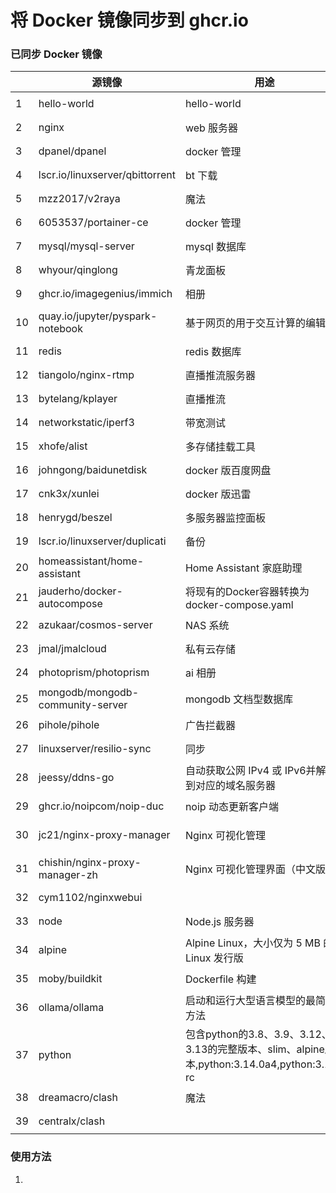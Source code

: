 # 将 Docker 镜像同步到 ghcr.io

### 已同步 Docker 镜像

|   | 源镜像 | 用途 | pull 命令 | docker-compose |
| ---- | -------- | ---- | --------- | -------------- |
| 1    | hello-world                      | hello-world                                       | `docker pull ghcr.nju.edu.cn/sqing33/hello-world`            | [example.yaml](https://github.com/sqing33/docker-image-sync/blob/main/docker-compose/example.yaml) |
| 2    | nginx                            | web 服务器                                        | `docker pull ghcr.nju.edu.cn/sqing33/nginx`                  | [nginx.yaml](https://github.com/sqing33/docker-image-sync/blob/main/docker-compose/nginx.yaml) |
| 3    | dpanel/dpanel                    | docker 管理                                       | `docker pull ghcr.nju.edu.cn/sqing33/dpanel`                 | [dpanel.yaml](https://github.com/sqing33/docker-image-sync/blob/main/docker-compose/dpanel.yaml) |
| 4    | lscr.io/linuxserver/qbittorrent  | bt 下载                                           | `docker pull ghcr.nju.edu.cn/sqing33/qbittorrent`            | [qbittorrent.yaml](https://github.com/sqing33/docker-image-sync/blob/main/docker-compose/qbittorrent.yaml) |
| 5    | mzz2017/v2raya                   | 魔法                                              | `docker pull ghcr.nju.edu.cn/sqing33/v2raya`                 | [v2raya.yaml](https://github.com/sqing33/docker-image-sync/blob/main/docker-compose/v2raya.yaml) |
| 6    | 6053537/portainer-ce             | docker 管理                                       | `docker pull ghcr.nju.edu.cn/sqing33/portainer`              | [portainer.yaml](https://github.com/sqing33/docker-image-sync/blob/main/docker-compose/portainer.yaml) |
| 7    | mysql/mysql-server               | mysql 数据库                                      | `docker pull ghcr.nju.edu.cn/sqing33/mysql`                  | [mysql.yaml](https://github.com/sqing33/docker-image-sync/blob/main/docker-compose/mysql.yaml) |
| 8    | whyour/qinglong                  | 青龙面板                                          | `docker pull ghcr.nju.edu.cn/sqing33/qinglong`               | [qinglong.yaml](https://github.com/sqing33/docker-image-sync/blob/main/docker-compose/qinglong.yaml) |
| 9    | ghcr.io/imagegenius/immich       | 相册                                              | `docker pull ghcr.nju.edu.cn/sqing33/immich`                 | [immich.yaml](https://github.com/sqing33/docker-image-sync/blob/main/docker-compose/immich.yaml) |
| 10   | quay.io/jupyter/pyspark-notebook | 基于网页的用于交互计算的编辑器                    | `docker pull ghcr.nju.edu.cn/sqing33/jupyter-notebook`       | [jupyter-notebook.yaml](https://github.com/sqing33/docker-image-sync/blob/main/docker-compose/jupyter-notebook.yaml) |
| 11   | redis                            | redis 数据库                                      | `docker pull ghcr.nju.edu.cn/sqing33/redis`                  | [redis.yaml](https://github.com/sqing33/docker-image-sync/blob/main/docker-compose/redis.yaml) |
| 12   | tiangolo/nginx-rtmp              | 直播推流服务器                                    | `docker pull ghcr.nju.edu.cn/sqing33/nginx-rtmp`             | [nginx-rtmp.yaml](https://github.com/sqing33/docker-image-sync/blob/main/docker-compose/nginx-rtmp.yaml) |
| 13   | bytelang/kplayer                 | 直播推流                                          | `docker pull ghcr.nju.edu.cn/sqing33/kplayer`                | [kplayer.yaml](https://github.com/sqing33/docker-image-sync/blob/main/docker-compose/kplayer.yaml) |
| 14   | networkstatic/iperf3             | 带宽测试                                          | `docker pull ghcr.nju.edu.cn/sqing33/iperf3`                 | [iperf3.yaml](https://github.com/sqing33/docker-image-sync/blob/main/docker-compose/iperf3.yaml) |
| 15   | xhofe/alist                      | 多存储挂载工具                                    | `docker pull ghcr.nju.edu.cn/sqing33/alist`                  | [alist.yaml](https://github.com/sqing33/docker-image-sync/blob/main/docker-compose/alist.yaml) |
| 16   | johngong/baidunetdisk            | docker 版百度网盘                                 | `docker pull ghcr.nju.edu.cn/sqing33/baidunetdisk`           | [baidunetdisk.yaml](https://github.com/sqing33/docker-image-sync/blob/main/docker-compose/baidunetdisk.yaml) |
| 17   | cnk3x/xunlei                     | docker 版迅雷                                     | `docker pull ghcr.nju.edu.cn/sqing33/xunlei`                 | [xunlei.yaml](https://github.com/sqing33/docker-image-sync/blob/main/docker-compose/xunlei.yaml) |
| 18   | henrygd/beszel                   | 多服务器监控面板                                  | `docker pull ghcr.nju.edu.cn/sqing33/beszel`                 | [beszel.yaml](https://github.com/sqing33/docker-image-sync/blob/main/docker-compose/beszel.yaml) |
| 19   | lscr.io/linuxserver/duplicati    | 备份                                              | `docker pull ghcr.nju.edu.cn/sqing33/duplicati`              | [duplicati.yaml](https://github.com/sqing33/docker-image-sync/blob/main/docker-compose/duplicati.yaml) |
| 20   | homeassistant/home-assistant     | Home Assistant 家庭助理                           | `docker pull ghcr.nju.edu.cn/sqing33/homeassistant`          | [homeassistant.yaml](https://github.com/sqing33/docker-image-sync/blob/main/docker-compose/homeassistant.yaml) |
| 21   | jauderho/docker-autocompose      | 将现有的Docker容器转换为docker-compose.yaml       | `docker pull ghcr.nju.edu.cn/sqing33/autocompose`            | [autocompose.yaml](https://github.com/sqing33/docker-image-sync/blob/main/docker-compose/autocompose.yaml) |
| 22   | azukaar/cosmos-server            | NAS 系统                                          | `docker pull ghcr.nju.edu.cn/sqing33/cosmos`                 | [cosmos.yaml](https://github.com/sqing33/docker-image-sync/blob/main/docker-compose/cosmos.yaml) |
| 23   | jmal/jmalcloud                   | 私有云存储                                        | `docker pull ghcr.nju.edu.cn/sqing33/jmalcloud`              | [jmalcloud.yaml](https://github.com/sqing33/docker-image-sync/blob/main/docker-compose/jmalcloud.yaml) |
| 24   | photoprism/photoprism            | ai 相册                                           | `docker pull ghcr.nju.edu.cn/sqing33/photoprism`             | [photoprism.yaml](https://github.com/sqing33/docker-image-sync/blob/main/docker-compose/photoprism.yaml) |
| 25   | mongodb/mongodb-community-server | mongodb 文档型数据库                              | `docker pull ghcr.nju.edu.cn/sqing33/mongodb`                | [mongodb.yaml](https://github.com/sqing33/docker-image-sync/blob/main/docker-compose/mongodb.yaml) |
| 26   | pihole/pihole                    | 广告拦截器                                        | `docker pull ghcr.nju.edu.cn/sqing33/pihole`                 | [pihole.yaml](https://github.com/sqing33/docker-image-sync/blob/main/docker-compose/pihole.yaml) |
| 27   | linuxserver/resilio-sync         | 同步                                              | `docker pull ghcr.nju.edu.cn/sqing33/resilio-sync`           | [resilio-sync.yaml](https://github.com/sqing33/docker-image-sync/blob/main/docker-compose/resilio-sync.yaml) |
| 28   | jeessy/ddns-go                   | 自动获取公网 IPv4 或 IPv6并解析到对应的域名服务器 | `docker pull ghcr.nju.edu.cn/sqing33/ddns-go`                | [ddns-go.yaml](https://github.com/sqing33/docker-image-sync/blob/main/docker-compose/ddns-go.yaml) |
| 29   | ghcr.io/noipcom/noip-duc         | noip 动态更新客户端                               | `docker pull ghcr.nju.edu.cn/sqing33/noip-duc`               | [noip-duc.yaml](https://github.com/sqing33/docker-image-sync/blob/main/docker-compose/noip-duc.yaml) |
| 30   | jc21/nginx-proxy-manager         | Nginx 可视化管理                                  | `docker pull ghcr.nju.edu.cn/sqing33/nginx-proxy-manager`    | [nginx-proxy-manager.yaml](https://github.com/sqing33/docker-image-sync/blob/main/docker-compose/nginx-proxy-manager.yaml) |
| 31   | chishin/nginx-proxy-manager-zh   | Nginx 可视化管理界面（中文版）                    | `docker pull ghcr.nju.edu.cn/sqing33/nginx-proxy-manager-zh` | [nginx-proxy-manager-zh.yaml](https://github.com/sqing33/docker-image-sync/blob/main/docker-compose/nginx-proxy-manager-zh.yaml) |
| 32   | cym1102/nginxwebui               |                                                   | `docker pull ghcr.nju.edu.cn/sqing33/nginxwebui`             | [nginxwebui.yaml](https://github.com/sqing33/docker-image-sync/blob/main/docker-compose/nginxwebui.yaml) |
| 33   | node                             | Node.js 服务器                                    | `docker pull ghcr.nju.edu.cn/sqing33/node`                   | [node.yaml](https://github.com/sqing33/docker-image-sync/blob/main/docker-compose/node.yaml) |
| 34 | alpine | Alpine Linux，大小仅为 5 MB 的 Linux 发行版 | `docker pull ghcr.nju.edu.cn/sqing33/alpine` | [alpine.yaml](https://github.com/sqing33/docker-image-sync/blob/main/docker-compose/alpine.yaml) |
| 35 | moby/buildkit | Dockerfile 构建 | `docker pull ghcr.nju.edu.cn/sqing33/buildkit` | [buildkit.yaml](https://github.com/sqing33/docker-image-sync/blob/main/docker-compose/buildkit.yaml) |
| 36 | ollama/ollama | 启动和运行大型语言模型的最简单方法 | `docker pull ghcr.nju.edu.cn/sqing33/ollama` | [ollama.yaml](https://github.com/sqing33/docker-image-sync/blob/main/docker-compose/ollama.yaml) |
| 37 | python | 包含python的3.8、3.9、3.12、3.13的完整版本、slim、alpine版本,python:3.14.0a4,python:3.14-rc | `docker pull ghcr.nju.edu.cn/sqing33/python` | [python.yaml](https://github.com/sqing33/docker-image-sync/blob/main/docker-compose/python.yaml) |
| 38 | dreamacro/clash | 魔法 | `docker pull ghcr.nju.edu.cn/sqing33/clash` | [clash.yaml](https://github.com/sqing33/docker-image-sync/blob/main/docker-compose/clash.yaml) |
| 39 | centralx/clash |  | `docker pull ghcr.nju.edu.cn/sqing33/clash2` | [clash2.yaml](https://github.com/sqing33/docker-image-sync/blob/main/docker-compose/clash2.yaml) |
### 使用方法

1. 

